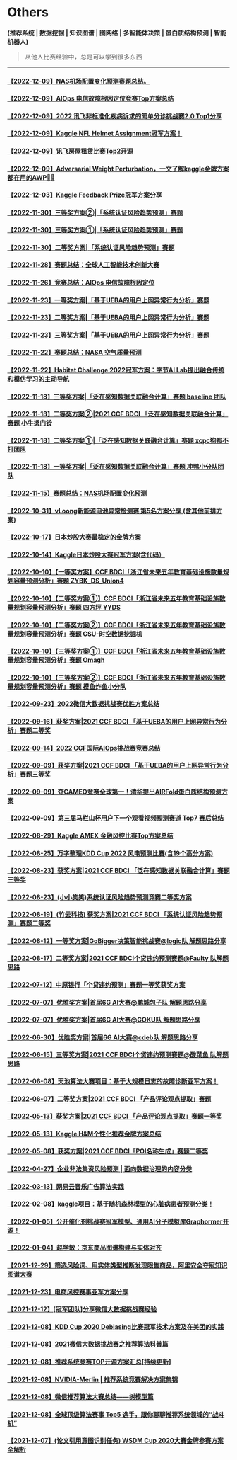 # Others
**(推荐系统 | 数据挖掘 | 知识图谱 | 图网络 | 多智能体决策 | 蛋白质结构预测 | 智能机器人)**
> 从他人比赛经验中，总是可以学到很多东西

---
#### [【2022-12-09】NAS机场配置变化预测赛题总结。](http://mp.weixin.qq.com/s?__biz=Mzk0NDE5Nzg1Ng==&mid=2247505708&idx=1&sn=48a8d11c77e520c07bffecd81ab9c599&chksm=c32acea3f45d47b529cec54724afdf4196615a9177b9abf504283f3f1fd711203e31ca3a8ab2#rd)
#### [【2022-12-09】AIOps 电信故障根因定位竞赛Top方案总结](http://mp.weixin.qq.com/s?__biz=Mzk0NDE5Nzg1Ng==&mid=2247505754&idx=1&sn=d45a33fca19ddd0d33192d621c620473&chksm=c32aced5f45d47c31b98cb9675e2503de50bd24ec2f31bb0ace70f5612621aea43607aa0aa69#rd)
#### [【2022-12-09】2022 讯飞非标准化疾病诉求的简单分诊挑战赛2.0 Top1分享](http://mp.weixin.qq.com/s?__biz=Mzk0NDE5Nzg1Ng==&mid=2247505848&idx=2&sn=87c6319660b10040de7bc0c4717d419f&chksm=c32ace37f45d47215d4064cc7c283af40f34a7f1c5097ea4011458f854dd1a066e626ec7897a#rd)
#### [【2022-12-09】Kaggle NFL Helmet Assignment冠军方案！](http://mp.weixin.qq.com/s?__biz=Mzk0NDE5Nzg1Ng==&mid=2247505861&idx=1&sn=825d484da746cf191eb34be90d521389&chksm=c32ace4af45d475cafa77912273e2a825a8e8c79fcb521f4775299ef1bfc3c3c927f4a99d2cf#rd)
#### [【2022-12-09】讯飞房屋租赁比赛Top2开源](http://mp.weixin.qq.com/s?__biz=Mzk0NDE5Nzg1Ng==&mid=2247505869&idx=2&sn=86a2ea68f36870e1648d965a05017dae&chksm=c32ace42f45d4754d3e642929484645b199002e7be9de020e0171bc7d4ed6f214948d0110d48#rd)
#### [【2022-12-09】Adversarial Weight Perturbation，一文了解kaggle金牌方案都在用的AWP🥇🥇](http://mp.weixin.qq.com/s?__biz=MzAxOTU5NTU4MQ==&mid=2247490374&idx=1&sn=033ed7bab413e7ecd4001588f1208d61&chksm=9bc5f314acb27a02d5cb45ae26c045b42a18fc995e389e6df6d580c102af9bfd1b5294607776#rd)
#### [【2022-12-03】Kaggle Feedback Prize冠军方案分享](http://mp.weixin.qq.com/s?__biz=Mzk0NDE5Nzg1Ng==&mid=2247505798&idx=1&sn=7d6d9ee97404541b826ed3c61cea5e3a&chksm=c32ace09f45d471f86163e9bba572cffab661438370807a7f3b3c311164f7e73d3f0ac656baa#rd)
#### [【2022-11-30】三等奖方案②|「系统认证风险趋势预测」赛题](http://mp.weixin.qq.com/s?__biz=MzI5ODQxMTk5MQ==&mid=2247511631&idx=3&sn=0e1e7eb95c4c7b647a7a4bc98e9f9459&chksm=eca4dcf7dbd355e1b5f61b5892e01773df732a7070b25772abd9ea794170537b3e83f36a057e#rd)
#### [【2022-11-30】三等奖方案①|「系统认证风险趋势预测」赛题](http://mp.weixin.qq.com/s?__biz=MzI5ODQxMTk5MQ==&mid=2247511631&idx=2&sn=aedf255f3fb902f3aa3b91f26c848c2e&chksm=eca4dcf7dbd355e12894209933c5fb9e2007f055e07a99605763ac554693dec8745cd23e27cc#rd)
#### [【2022-11-30】二等奖方案|「系统认证风险趋势预测」赛题](http://mp.weixin.qq.com/s?__biz=MzI5ODQxMTk5MQ==&mid=2247511631&idx=1&sn=449228647107050027e6a5cd9a35c500&chksm=eca4dcf7dbd355e13ceb06043321e4584049840adf78979cecce37e1890c66219b17defed4f6#rd)
#### [【2022-11-28】赛题总结：全球人工智能技术创新大赛](http://mp.weixin.qq.com/s?__biz=MzIwNDA5NDYzNA==&mid=2247500363&idx=1&sn=700a81a9ee660cfae2d90c87a6a71da0&chksm=96c7ef8ea1b066982bc693885e5f9e88452d32c90dadf7284bbff8fdb7e48e5555a1a5fd661b#rd)
#### [【2022-11-26】竞赛总结：AIOps 电信故障根因定位](https://mp.weixin.qq.com/s/lN1HHHn9QVpaZVr-iGqH9A)
#### [【2022-11-23】一等奖方案|「基于UEBA的用户上网异常行为分析」赛题](https://mp.weixin.qq.com/s/zI0uKhiZZDyNMAwKjdoBHg)
#### [【2022-11-23】二等奖方案|「基于UEBA的用户上网异常行为分析」赛题](https://mp.weixin.qq.com/s/2HKSUnPIqzZ_vi4w1ejNBg)
#### [【2022-11-23】三等奖方案|「基于UEBA的用户上网异常行为分析」赛题](https://mp.weixin.qq.com/s/cNbuUJcf4bYRbySq9fYgBg)
#### [【2022-11-22】赛题总结：NASA 空气质量预测](https://mp.weixin.qq.com/s/RIoa2ScRLT2Y7p2olxTfDA)
#### [【2022-11-22】Habitat Challenge 2022冠军方案：字节AI Lab提出融合传统和模仿学习的主动导航](https://mp.weixin.qq.com/s/DGYv97OMYDtA6HVY04h-Dg)
#### [【2022-11-18】三等奖方案|「泛在感知数据关联融合计算」赛题 baseline 团队](https://mp.weixin.qq.com/s/_bAsK3d9evpXHXmnA4ow0w)
#### [【2022-11-18】二等奖方案②|2021 CCF BDCI 「泛在感知数据关联融合计算」赛题 小牛摁门铃](https://mp.weixin.qq.com/s/tIh8MmglnddJnJUGmAqSww)
#### [【2022-11-18】二等奖方案①|「泛在感知数据关联融合计算」赛题 xcpc狗都不打团队](https://mp.weixin.qq.com/s/r7Ch3GVFOarBzCvKWN0g8A)
#### [【2022-11-18】一等奖方案|「泛在感知数据关联融合计算」赛题 冲鸭小分队团队](https://mp.weixin.qq.com/s/Z30-hwDkAXzbgwUTIKdLHA)
#### [【2022-11-15】赛题总结：NAS机场配置变化预测](https://mp.weixin.qq.com/s/wjJ4vXF4Dxw8vfofVNbnZg)
#### [【2022-10-31】vLoong新能源电池异常检测赛 第5名方案分享 (含其他前排方案)](https://mp.weixin.qq.com/s/bY948S7NWzsG5uedtjAm0Q)
#### [【2022-10-17】日本炒股大赛最稳定的金牌方案](https://mp.weixin.qq.com/s/seHvAv6uMk-QnXv3E-ts1w)
#### [【2022-10-14】Kaggle日本炒股大赛冠军方案(含代码）](https://mp.weixin.qq.com/s/5M-eNMbF4EBlIMVXfgjnwg)
#### [【2022-10-10】【一等奖方案】CCF BDCI「浙江省未来五年教育基础设施数量规划容量预测分析」赛题 ZYBK_DS_Union4](https://mp.weixin.qq.com/s/D4X-iBZxBT0xmgSnxgJ2nQ)
#### [【2022-10-10】【二等奖方案①】CCF BDCI「浙江省未来五年教育基础设施数量规划容量预测分析」赛题 四方坪 YYDS](https://mp.weixin.qq.com/s/_CGLPMTiSeXkrFb61LwnWw)
#### [【2022-10-10】【二等奖方案②】CCF BDCI「浙江省未来五年教育基础设施数量规划容量预测分析」赛题 CSU-时空数据挖掘机](https://mp.weixin.qq.com/s/d0F958bw5Qg-paVL5wLA0w)
#### [【2022-10-10】【三等奖方案①】CCF BDCI「浙江省未来五年教育基础设施数量规划容量预测分析」赛题 Omagh](https://mp.weixin.qq.com/s/IIvP81X32W8bGiBz1Q4IkA)
#### [【2022-10-10】【三等奖方案②】CCF BDCI「浙江省未来五年教育基础设施数量规划容量预测分析」赛题 摸鱼炸鱼小分队](https://mp.weixin.qq.com/s/wNMRYAtREwQwrcXEq7jumA)
#### [【2022-09-23】2022微信大数据挑战赛优胜方案总结](https://mp.weixin.qq.com/s/AkZvomdKaCbsTSSH4jBDKg)
#### [【2022-09-16】获奖方案|2021 CCF BDCI 「基于UEBA的用户上网异常行为分析」赛题二等奖](https://mp.weixin.qq.com/s/2auKhJCDcsSiyy7ekwv4Yg)
#### [【2022-09-14】2022 CCF国际AIOps挑战赛竞赛总结](https://mp.weixin.qq.com/s/CbVmY2RVR_ZRB3MaJ4lqmQ)
#### [【2022-09-09】获奖方案|2021 CCF BDCI 「基于UEBA的用户上网异常行为分析」赛题三等奖](https://mp.weixin.qq.com/s/Ouko7-nFZkJfyKcCf4AoAw)
#### [【2022-09-09】夺CAMEO竞赛全球第一！清华提出AIRFold蛋白质结构预测方案](https://mp.weixin.qq.com/s/52MFjmG3ZzyKTMUTcJRm1w)
#### [【2022-09-09】第三届马栏山杯用户下一个观看视频预测赛道 Top7 赛后总结](https://mp.weixin.qq.com/s/IhWHkzx-y8U6ZbC6kGiuCg)
#### [【2022-08-29】Kaggle AMEX 金融风控比赛Top方案总结](https://mp.weixin.qq.com/s/z4DZm3JdbardzSis91lrAA)
#### [【2022-08-25】万字整理KDD Cup 2022 风电预测比赛(含19个高分方案)](https://mp.weixin.qq.com/s/-zMvykSXd3X4HYnu7938Uw)
#### [【2022-08-23】获奖方案|2021 CCF BDCI 「泛在感知数据关联融合计算」赛题三等奖](https://mp.weixin.qq.com/s/OWuj5TkrxxwwdfziW1S5Mg)
#### [【2022-08-23】(小小笑笑)系统认证风险趋势预测竞赛二等奖方案](https://mp.weixin.qq.com/s/gMclrGHPP7mzXJV9Nn_8-A)
#### [【2022-08-19】(竹云科技) 获奖方案|2021 CCF BDCI 「系统认证风险趋势预测」赛题二等奖](https://mp.weixin.qq.com/s/6hIfiB9l9K_pXAqt9Lew4A)
#### [【2022-08-12】一等奖方案|GoBigger决策智能挑战赛@logic队 解题思路分享](https://mp.weixin.qq.com/s/c3iwaWN5jVx7DM1dsGx3mw)
#### [【2022-08-17】二等奖方案|2021 CCF BDCI个贷违约预测赛题@Faulty 队解题思路](https://mp.weixin.qq.com/s/BdOSAKIL4tzhCRxHz9AKKg)
#### [【2022-07-12】中原银行「个贷违约预测」赛题一等奖获奖方案](https://mp.weixin.qq.com/s/hnNueD98r5DzHvJXiibPDQ)
#### [【2022-07-07】优胜奖方案|首届6G AI大赛@鹏城包子队 解题思路分享](https://mp.weixin.qq.com/s?__biz=MzI5ODQxMTk5MQ==&mid=2247506633&idx=1&sn=767fb3837274cc28456a3967c5f9f160&chksm=eca4a871dbd321679cde61e31d42c597b0fe5f135131c143ec7b4a74e913d64f8610ee9a81e4&scene=178&cur_album_id=1822046196287258625#rd)
#### [【2022-07-07】优胜奖方案|首届6G AI大赛@GOKU队 解题思路分享](https://mp.weixin.qq.com/s?__biz=MzI5ODQxMTk5MQ==&mid=2247506745&idx=1&sn=e8d552e21c2da32f79bb435841dd3992&chksm=eca4a981dbd32097c6ff1ec42f203bde8c2dfda52cd20d89f1561e6c9adef67dea405bf8debf&scene=178&cur_album_id=1822046196287258625#rd)
#### [【2022-06-30】优胜奖方案|首届6G AI大赛@cdeb队 解题思路分享](https://mp.weixin.qq.com/s/1xYZpk0kD4y51CpjRXPgMQ)
#### [【2022-06-15】三等奖方案|2021 CCF BDCI个贷违约预测赛题@酸菜鱼 队解题思路](https://mp.weixin.qq.com/s/Gpk58GOZ-pUQI63Srx_gYA)
#### [【2022-06-08】天池算法大赛项目：基于大规模日志的故障诊断亚军方案！](https://mp.weixin.qq.com/s/GwrcPwTNHTXb46ek0-rWKA)
#### [【2022-06-07】二等奖方案|2021 CCF BDCI 「产品评论观点提取」赛题](https://mp.weixin.qq.com/s/-LrrbFxOtVOiyvjxewLxcw)
#### [【2022-05-13】获奖方案|2021 CCF BDCI 「产品评论观点提取」赛题一等奖](https://mp.weixin.qq.com/s/MFa9bqEcPah2pdt1PfbeeA)
#### [【2022-05-13】Kaggle H&M个性化推荐金牌方案总结](https://mp.weixin.qq.com/s/JieqWl4wQXHP2t9Ew6fd6w)
#### [【2022-05-08】获奖方案|2021 CCF BDCI「POI名称生成」赛题二等奖](https://mp.weixin.qq.com/s/q6JUySACQR748Vty5I30BA)
#### [【2022-04-27】企业非法集资风险预测 | 面向数据治理的内容分类](https://mp.weixin.qq.com/s/Fem7Zxn4tD7sbRRYsNEkcQ)
#### [【2022-03-13】网易云音乐广告算法实践](https://mp.weixin.qq.com/s/wpgESXcT8UVwDjtPZdo_Bg)
#### [【2022-02-08】kaggle项目：基于随机森林模型的心脏病患者预测分类！](https://mp.weixin.qq.com/s/ylREDKB-HFo0b2mxphXd_g)
#### [【2022-01-05】公开催化剂挑战赛冠军模型、通用AI分子模拟库Graphormer开源！](https://mp.weixin.qq.com/s/oOrRYf8anJqwiMrVq-H_8g)
#### [【2022-01-04】赵学敏：京东商品图谱构建与实体对齐](https://mp.weixin.qq.com/s/9y4x4Ui4a5HiHRwi-gGRmA)
#### [【2021-12-29】筛选风险词、用实体类型推断发现限售商品，阿里安全夺冠知识图谱大赛](https://mp.weixin.qq.com/s/1AXztwJCgkEauOKZwfs5Kw)
#### [【2021-12-23】电商风控赛事亚军方案分享](https://mp.weixin.qq.com/s/jpJBvPihhHxREC6-FcXGyQ)
#### [【2021-12-12】[冠军团队]分享微信大数据挑战赛经验](https://mp.weixin.qq.com/s/Jxydvm9Ri11i4RF4NbS0bA)
#### [【2021-12-08】KDD Cup 2020 Debiasing比赛冠军技术方案及在美团的实践](https://tech.meituan.com/2020/08/20/kdd-cup-debiasing-practice.html)
#### [【2021-12-08】2021微信大数据挑战赛之推荐算法科普篇](https://developers.weixin.qq.com/community/develop/article/doc/0000e60e1c8ed881174c39f9d56413)
#### [【2021-12-08】推荐系统竞赛TOP开源方案汇总[持续更新]](https://zhuanlan.zhihu.com/p/269635363)
#### [【2021-12-08】NVIDIA-Merlin | 推荐系统竞赛解决方案集锦](https://zhuanlan.zhihu.com/p/442001853)
#### [【2021-12-08】微信推荐算法大赛总结——树模型篇](https://zhuanlan.zhihu.com/p/402162597)
#### [【2021-12-08】全球顶级算法赛事 Top5 选手，跟你聊聊推荐系统领域的“战斗机”](https://gitbook.cn/gitchat/geekbook/5c4abd3b4ab8b926cf73acc5/topic/5c52ef1cdc96fe6e50a51cb8)
#### [【2021-12-07】(论文引用意图识别任务) WSDM Cup 2020大赛金牌参赛方案全解析](https://segmentfault.com/a/1190000037442413)
